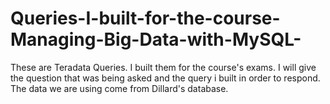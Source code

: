 # Queries-I-built-for-the-course-Managing-Big-Data-with-MySQL-
These are Teradata Queries. I built them for the course's exams. I will give the question that was being asked and the query i built in order to respond. The data we are using come from Dillard's database.
